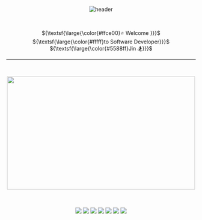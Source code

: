 <div align = "center">

![header](https://capsule-render.vercel.app/api?type=Venom&color=f0f8ff&text=Grab%20a%20Snack&fontSize=70&fontColor=b0ceff&animation=fadeIn&fontAlignY=55)



<br/>

${\textsf{\large{\color{#ffce00}⭐ Welcome }}}$   ${\textsf{\large{\color{#fffff}to Software Developer}}}$  ${\textsf{\large{\color{#5588ff}Jin 🏂}}}$

---

<br/>

<img src="https://t1.daumcdn.net/thumb/R720x0.fpng/?fname=http://t1.daumcdn.net/brunch/service/user/9Uc8/image/1flLMGNh0-W6shZgxP48ABaggcY.png" width="500" height="300" > <br/>

<br/>
<br/>

<img src="https://img.shields.io/badge/javascript-F7DF1E?style=for-the-badge&logo=javascript&logoColor=black"> 
<img src="https://img.shields.io/badge/react-61DAFB?style=for-the-badge&logo=react&logoColor=black">
<img src="https://img.shields.io/badge/typescript-4479A1?style=for-the-badge&logo=typescript&logoColor=white">
<img src="https://img.shields.io/badge/Redux-764ABC?style=for-the-badge&logo=Redux&logoColor=white">
<img src="https://img.shields.io/badge/amazons3-569A31?style=for-the-badge&logo=amazons3&logoColor=white">
<img src="https://img.shields.io/badge/python-3776AB?style=for-the-badge&logo=python&logoColor=white">
<img src="https://img.shields.io/badge/mongoDB-47A248?style=for-the-badge&logo=MongoDB&logoColor=white">

</div>

